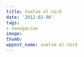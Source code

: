 ```yaml
---
title: Vuelve el nick
date: '2012-02-06'
tags:
- navegacion
image: 
thumb: 
wppost_name: vuelve-el-nick
---
```




